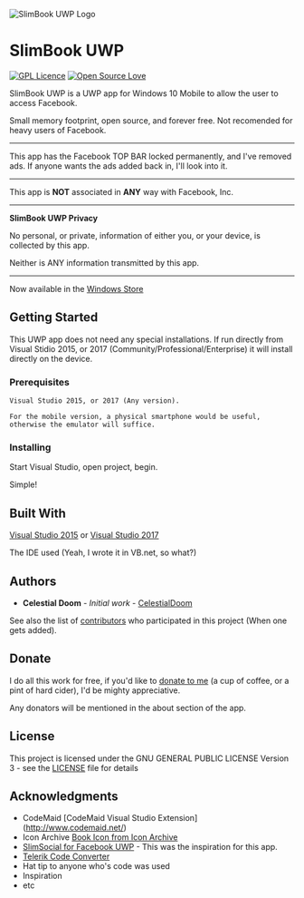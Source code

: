 ![SlimBook UWP Logo](https://s19.postimg.cc/jnd0jxodv/Book-icon.png)
# SlimBook UWP
[![GPL Licence](https://badges.frapsoft.com/os/gpl/gpl.png?v=103)](https://opensource.org/licenses/GPL-3.0/)
[![Open Source Love](https://badges.frapsoft.com/os/v1/open-source.png?v=103)](https://github.com/ellerbrock/open-source-badges/)

SlimBook UWP is a UWP app for Windows 10 Mobile to allow the user to access Facebook.

Small memory footprint, open source, and forever free. Not recomended for heavy users of Facebook.
***
This app has the Facebook TOP BAR locked permanently, and I've removed ads.
If anyone wants the ads added back in, I'll look into it.
***
This app is **NOT** associated in **ANY** way with Facebook, Inc.
***
__SlimBook UWP Privacy__

No personal, or private, information of either you, or your device, is collected by this app.

Neither is ANY information transmitted by this app.
***
Now available in the [Windows Store](https://www.microsoft.com/store/apps/9P4S56MZPPMW)

## Getting Started

This UWP app does not need any special installations. If run directly from Visual Stidio 2015, or 2017 (Community/Professional/Enterprise) it will install directly on the device.

### Prerequisites

```
Visual Studio 2015, or 2017 (Any version).

For the mobile version, a physical smartphone would be useful, otherwise the emulator will suffice.
```

### Installing

Start Visual Studio, open project, begin.

Simple!

## Built With

 [Visual Studio 2015](http://www.visualstudio.com/vs/) or [Visual Studio 2017](http://www.visualstudio.com/vs/)
 
The IDE used (Yeah, I wrote it in VB.net, so what?)

## Authors

* **Celestial Doom** - *Initial work* - [CelestialDoom](https://github.com/CelestialDoom)

See also the list of [contributors](https://github.com/CelestialDoom/SlimBook-UWP/contributors) who participated in this project (When one gets added).

## Donate

I do all this work for free, if you'd like to [donate to me](https://www.paypal.com/cgi-bin/webscr?cmd=_donations&business=C8GGT76WWEKPY&lc=GB&item_name=APRA%2etech&currency_code=GBP&bn=PP%2dDonationsBF%3abtn_donate_SM%2egif%3aNonHosted) (a cup of coffee, or a pint of hard cider), I'd be mighty appreciative.

Any donators will be mentioned in the about section of the app.



## License

This project is licensed under the GNU GENERAL PUBLIC LICENSE Version 3 - see the [LICENSE](LICENSE) file for details

## Acknowledgments

* CodeMaid [CodeMaid Visual Studio Extension] (http://www.codemaid.net/)
* Icon Archive [Book Icon from Icon Archive](http://www.iconarchive.com/show/outline-icons-by-iconsmind/Book-icon.html)
* [SlimSocial for Facebook UWP](https://github.com/rignaneseleo/SlimSocial-for-Facebook-UWP) - This was the inspiration for this app. 
* [Telerik Code Converter](http://converter.telerik.com/)
* Hat tip to anyone who's code was used
* Inspiration
* etc
